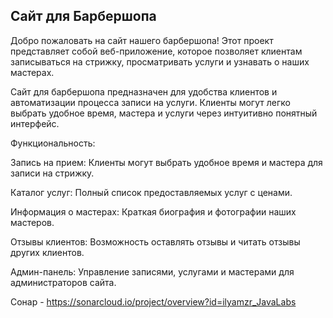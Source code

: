 ## Сайт для Барбершопа

Добро пожаловать на сайт нашего барбершопа! Этот проект представляет собой веб-приложение, которое позволяет клиентам записываться на стрижку, просматривать услуги и узнавать о наших мастерах.

Сайт для барбершопа предназначен для удобства клиентов и автоматизации процесса записи на услуги. Клиенты могут легко выбрать удобное время, мастера и услуги через интуитивно понятный интерфейс.

Функциональность:

Запись на прием: Клиенты могут выбрать удобное время и мастера для записи на стрижку.

Каталог услуг: Полный список предоставляемых услуг с ценами.

Информация о мастерах: Краткая биография и фотографии наших мастеров.

Отзывы клиентов: Возможность оставлять отзывы и читать отзывы других клиентов.

Админ-панель: Управление записями, услугами и мастерами для администраторов сайта.

Сонар - https://sonarcloud.io/project/overview?id=ilyamzr_JavaLabs
